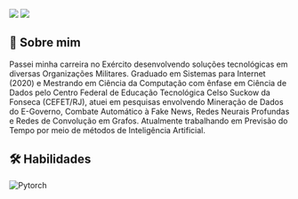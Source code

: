 [![](https://img.shields.io/badge/sobre_mim-blue?style=for-the-badge)](#-sobre-mim)
[![](https://img.shields.io/badge/habilidades-blue?style=for-the-badge)](#-habilidades)

## 🧔 Sobre mim
Passei minha carreira no Exército desenvolvendo soluções tecnológicas em diversas Organizações Militares. Graduado em Sistemas para Internet (2020) e Mestrando em Ciência da Computação com ênfase em Ciência de Dados pelo Centro Federal de Educação Tecnológica Celso Suckow da Fonseca (CEFET/RJ), atuei em pesquisas envolvendo Mineração de Dados do E-Governo, Combate Automático à Fake News, Redes Neurais Profundas e Redes de Convolução em Grafos. Atualmente trabalhando em Previsão do Tempo por meio de métodos de Inteligência Artificial.

## 🛠 Habilidades
![Pytorch](https://img.shields.io/badge/Pytorch-black?logo=pytorch&style=flat)
